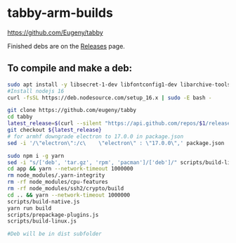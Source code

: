# tabby-arm-builds
https://github.com/Eugeny/tabby

Finished debs are on the [Releases](https://github.com/Jai-JAP/tabby-arm-builds/releases) page.

## To compile and make a deb:
```bash
sudo apt install -y libsecret-1-dev libfontconfig1-dev libarchive-tools
#Install nodejs 16
curl -fsSL https://deb.nodesource.com/setup_16.x | sudo -E bash -

git clone https://github.com/eugeny/tabby
cd tabby
latest_release=$(curl --silent "https://api.github.com/repos/$1/releases/latest" | jq -r '.tag_name')
git checkout ${latest_release}
# for armhf downgrade electron to 17.0.0 in package.json
sed -i '/\"electron\":/c\    \"electron\" : \"17.0.0\",' package.json

sudo npm i -g yarn
sed -i "s/['deb', 'tar.gz', 'rpm', 'pacman']/['deb']/" scripts/build-linux.js
cd app && yarn --network-timeout 1000000
rm node_modules/.yarn-integrity
rm -rf node_modules/cpu-features
rm -rf node_modules/ssh2/crypto/build  
cd .. && yarn --network-timeout 1000000
scripts/build-native.js
yarn run build
scripts/prepackage-plugins.js
scripts/build-linux.js

#Deb will be in dist subfolder
```
